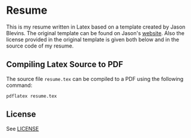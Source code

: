Resume
================================================================
This is my resume written in Latex based on a template created by
Jason Blevins. The original template can be found on Jason's
[website][1]. Also the license provided in the original template is
given both below and in the source code of my resume.


Compiling Latex Source to PDF
---------------------------

The source file `resume.tex` can be compiled to a PDF using the
following command:

    pdflatex resume.tex	  

License
-------
See [LICENSE](https://github.com/coreyjonoliver/resume/blob/master/LICENSE)

[1]: http://www.jblevins.org/
